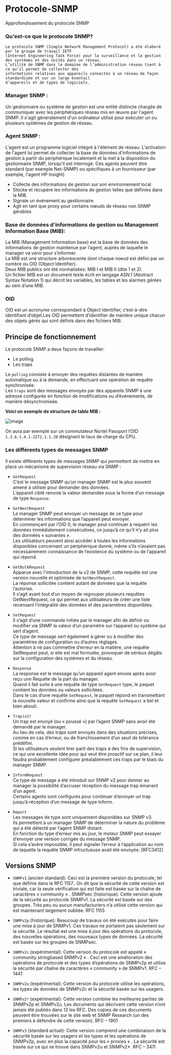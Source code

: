# Protocole-SNMP
Approfondissement du protocole SNMP

### Qu'est-ce que le protocole SNMP?
```
Le protocole SNMP (Simple Network Management Protocol) a été élaboré par le groupe de travail IETF
(Internet Engineering Task Force) pour la surveillance et la gestion des systèmes et des unités dans un réseau.
L’utilité de SNMP dans le domaine de l’administration réseau tient à ce qu’il permet de collecter des
informations relatives aux appareils connectés à un réseau de façon standardisée et sur un large éventail
d’appareils et de types de logiciels.
```

### Manager SNMP :
Un gestionnaire ou système de gestion est une entité distincte chargée de communiquer avec les périphériques réseau mis en œuvre par l'agent SNMP. Il s'agit généralement d'un ordinateur utilisé pour exécuter un ou plusieurs systèmes de gestion de réseau.

### Agent SNMP :
L'agent est un programme logiciel intégré à l'élément de réseau. L'activation de l'agent lui permet de collecter la base de données d'informations de gestion à partir du périphérique localement et la met à la disposition du gestionnaire SNMP, lorsqu'il est interrogé. Ces agents peuvent être standard (par exemple Net-SNMP) ou spécifiques à un fournisseur (par exemple, l'agent HP Insight)
* Collecte des informations de gestion sur son environnement local
* Stocke et récupère les informations de gestion telles que définies dans la MIB.
* Signale un événement au gestionnaire.
* Agit en tant que proxy pour certains nœuds de réseau non SNMP gérables.

### Base de données d'informations de gestion ou Management Information Base (MIB):
La MIB (Management Information base) est la base de données des informations de gestion maintenue par l’agent, auprès de laquelle le manager va venir pour s’informer.<br>
La MIB est une structure arborescente dont chaque noeud est défini par un nombre ou OID (Object Identifier).<br>
Deux MIB publics ont été normalisées: MIB I et MIB II (dite 1 et 2).<br>
Un fichier MIB est un document texte écrit en langage ASN.1 (Abstract Syntax Notation 1) qui décrit les variables, les tables et les alarmes gérées au sein d’une MIB.

### OID
OID est un acronyme correspondant à Object Identifier, c’est-à-dire identifiant d’objet.Les OID permettent d’identifier de manière unique chacun des objets gérés qui sont définis dans des fichiers MIB.

## Principe de fonctionnement

Le protocole SNMP a deux façons de travailler:
* Le polling
* Les traps

Le `polling` consiste à envoyer des requêtes distantes de manière automatique ou à la demande, en effectuant une opération de requête synchronisée.
<br>Les `traps` sont des messages envoyés par des appareils SNMP à une adresse configurée en fonction de modifications ou d’événements, de manière désynchronisée.

**Voici un exemple de structure de table MIB :**

![image](https://user-images.githubusercontent.com/83721477/168039803-5fde58e6-63c9-433d-855f-b63f9a1b391c.png)

On aura par exemple sur un commutateur Nortel Passport l’OID `1.3.6.1.4.1.2272.1.1.20` désignant le taux de charge du CPU.

### Les différents types de messages SNMP
Il existe différents types de messages SNMP qui permettent de mettre en place un mécanisme de supervision réseau via SNMP :

* `GetRequest`<br>C’est le message SNMP qu’un manager SNMP est le plus souvent amené à utiliser pour demander des données.<br>L’appareil ciblé renvoie la valeur demandée sous la forme d’un message de type `Response`.

* `GetNextRequest`<br>Le manager SNMP peut envoyer un message de ce type pour déterminer les informations que l’appareil peut envoyer.<br>En commençant par l’OID 0, le manager peut continuer à requérir les données immédiatement consécutives, ce jusqu’à ce qu’il n’y ait plus des données « suivantes ».<br>Les utilisateurs peuvent ainsi accéder à toutes les informations disponibles concernant un périphérique donné, même s’ils n’avaient pas nécessairement connaissance de l’existence du système ou de l’appareil qui répond.

* `GetBulkRequest`<br>Apparue avec l’introduction de la v2 de SNMP, cette requête est une version nouvelle et optimisée de `GetNextRequest`.<br>La réponse sollicitée contient autant de données que la requête l’autorise.<br>Il s’agit avant tout d’un moyen de regrouper plusieurs requêtes GetNextRequest, ce qui permet aux utilisateurs de créer une liste recensant l’intégralité des données et des paramètres disponibles.

* `SetRequest`<br>Il s’agit d’une commande initiée par le manager afin de définir ou modifier via SNMP la valeur d’un paramètre sur l’appareil ou système qui sert d’agent.<br>Ce type de message sert également à gérer ou à modifier des paramètres de configuration ou d’autres réglages.<br>Attention à ne pas commettre d’erreur en la matière, une requête SetRequest peut, si elle est mal formulée, provoquer de sérieux dégâts sur la configuration des systèmes et du réseau.

* `Response`<br>La response est le message qu’un appareil agent envoie après avoir reçu une Requête de la part du manager.<br>Quand il fait suite à une requête de type `GetRequest` type, le paquet contient les données ou valeurs sollicitées.<br>Dans le cas d’une requête `SetRequest`, le paquet répond en transmettant la nouvelle valeur et confirme ainsi que la requête `SetRequest` a bel et bien abouti.

* `Trap(v2)`<br>Un trap est envoyé (ou « poussé ») par l’agent SNMP sans avoir été demandé par le manager.<br>Au lieu de cela, des traps sont envoyés dans des situations précises, comme en cas d’erreur, ou de franchissement d’un seuil de tolérance prédéfini.<br>Si les utilisateurs veulent tirer parti des traps à des fins de supervision, ce qui une excellente idée pour qui veut être proactif sur ce plan, il leur faudra probablement configurer préalablement ces traps par le biais du manager SNMP.

* `InformRequest`<br>Ce type de message a été introduit sur SNMP v2 pour donner au manager la possibilité d’accuser réception du message trap émanant d’un agent.<br>Certains agents sont configurés pour continuer d‘envoyer un trap jusqu’à réception d’un message de type Inform.

* `Report`<br>Les messages de type sont uniquement disponibles sur SNMP v3.<br>Ils permettent à un manager SNMP de déterminer la nature du problème qui a été détecté par l’agent SNMP distant.<br>En fonction du type d’erreur mis au jour, le moteur SNMP peut essayer d’envoyer une version corrigée du message SNMP.<br>Si cela s’avère impossible, il peut signaler l’erreur à l’application au nom de laquelle la requête SNMP infructueuse avait été envoyée. [RFC3412]

## Versions SNMP
* `SNMPv1` (ancien standard): Ceci est la première version du protocole, tel que définie dans le RFC 1157.. On dit que la sécurité de cette version est triviale, car la seule vérification qui est faite est basée sur la chaîne de caractères  » community « . SNMPsec (historique): Cette version ajoute de la sécurité au protocole SNMPv1. La sécurité est basée sur des groupes. Très peu ou aucun manufacturiers n’a utilisé cette version qui est maintenant largement oubliée.
RFC 1155

* `SNMPv2p` (historique): Beaucoup de travaux on été exécutés pour faire une mise à jour de SNMPv1. Ces travaux ne portaient pas seulement sur la sécurité. Le résultat est une mise à jour des opérations du protocole, des nouvelles opérations, des nouveaux types de données. La sécurité est basée sur les groupes de SNMPsec.

* `SNMPv2c` (expérimental): Cette version du protocole est appelé  » community stringbased SNMPv2 « . Ceci est une amélioration des opérations de protocole et des  types d’opérations de SNMPv2p et utilise la sécurité par chaîne de caractères « community  » de SNMPv1.
RFC – 1441

* `SNMPv2u` (expérimental): Cette version du protocole utilise les opérations, les types de données de SNMPv2c et la sécurité basée sur les usagers.

* `SNMPv2*` (expérimental): Cette version combine les meilleures parties de SNMPv2p et SNMPv2u. Les documents qui décrivent cette version n’ont jamais été publiés dans 12 les RFC. Des copies de ces documents peuvent être trouvées sur le site web et SNMP Research (un des premiers à défendre de cette version).
RFC – 1901

* `SNMPv3` (standard actuel): Cette version comprend une combinaison de la sécurité basée sur les usagers et les types et les opérations de SNMPv2p, avec en plus la capacité pour les  » proxies « . La sécurité est basée sur ce qui se trouve dans SNMPv2u et SNMPv2*.
RFC – 3411
